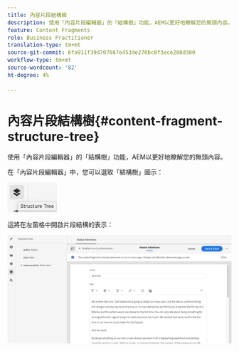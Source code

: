 ```yaml
---
title: 內容片段結構樹
description: 使用「內容片段編輯器」的「結構樹」功能，AEM以更好地瞭解您的無頭內容。
feature: Content Fragments
role: Business Practitioner
translation-type: tm+mt
source-git-commit: 6fa911f39d707687e453de270bc0f3ece208d380
workflow-type: tm+mt
source-wordcount: '82'
ht-degree: 4%

---
```



# 內容片段結構樹{#content-fragment-structure-tree}

使用「內容片段編輯器」的「結構樹」功能，AEM以更好地瞭解您的無頭內容。

在「內容片段編輯器」中，您可以選取「結構樹」圖示：

![內容片段結構樹](assets/cfm-structuretree-01.png)

這將在左窗格中開啟片段結構的表示：

![內容片段結構樹](assets/cfm-structuretree-02.png)